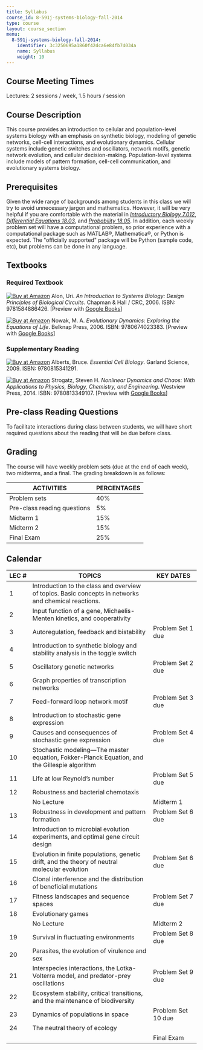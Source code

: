 ```yaml
---
title: Syllabus
course_id: 8-591j-systems-biology-fall-2014
type: course
layout: course_section
menu:
  8-591j-systems-biology-fall-2014:
    identifier: 3c3250695a1860f42dca6e84fb74034a
    name: Syllabus
    weight: 10
---
```

Course Meeting Times
--------------------

Lectures: 2 sessions / week, 1.5 hours / session

Course Description
------------------

This course provides an introduction to cellular and population-level systems biology with an emphasis on synthetic biology, modeling of genetic networks, cell-cell interactions, and evolutionary dynamics. Cellular systems include genetic switches and oscillators, network motifs, genetic network evolution, and cellular decision-making. Population-level systems include models of pattern formation, cell-cell communication, and evolutionary systems biology.

Prerequisites
-------------

Given the wide range of backgrounds among students in this class we will try to avoid unnecessary jargon and mathematics. However, it will be very helpful if you are comfortable with the material in [_Introductory Biology 7.012_](./resolveuid/33817d1d1e0e0ec7a8a4bfbb92e959d3), [_Differential Equations 18.03_](./resolveuid/3caf857bc5c2495393d761d529a6b62b), and [_Probability 18.05_](/courses/18-05-introduction-to-probability-and-statistics-spring-2014). In addition, each weekly problem set will have a computational problem, so prior experience with a computational package such as MATLAB®, Mathematica®, or Python is expected. The "officially supported" package will be Python (sample code, etc), but problems can be done in any language.

Textbooks
---------

### Required Textbook

[![Buy at Amazon](/images/a_logo_17.gif)](http://www.amazon.com/exec/obidos/ASIN/1584886420/ref=nosim/mitopencourse-20) Alon, Uri. _An Introduction to Systems Biology: Design Principles of Biological Circuits_. Chapman & Hall / CRC, 2006. ISBN: 9781584886426. \[Preview with [Google Books](http://books.google.com/books?id=tcxCkIxzCO4C&pg=PAfrontcover)\]

[![Buy at Amazon](/images/a_logo_17.gif)](http://www.amazon.com/exec/obidos/ASIN/0674023382/ref=nosim/mitopencourse-20) Nowak, M. A. _Evolutionary Dynamics: Exploring the Equations of Life_. Belknap Press, 2006. ISBN: 9780674023383. \[Preview with [Google Books](http://books.google.com/books?id=YXrIRDuAbE0C&pg=PAfrontcover#v=onepage)\]

### Supplementary Reading

[![Buy at Amazon](/images/a_logo_17.gif)](http://www.amazon.com/exec/obidos/ASIN/0815341296/ref=nosim/mitopencourse-20) Alberts, Bruce. _Essential Cell Biology_. Garland Science, 2009. ISBN: 9780815341291.

[![Buy at Amazon](/images/a_logo_17.gif)](http://www.amazon.com/exec/obidos/ASIN/0813349109/ref=nosim/mitopencourse-20) Strogatz, Steven H. _Nonlinear Dynamics and Chaos: With Applications to Physics, Biology, Chemistry, and Engineering_. Westview Press, 2014. ISBN: 9780813349107. \[Preview with [Google Books](http://books.google.com/books?id=jeFVDgAAQBAJ&pg=PAfrontcover)\]

Pre-class Reading Questions
---------------------------

To facilitate interactions during class between students, we will have short required questions about the reading that will be due before class.

Grading
-------

The course will have weekly problem sets (due at the end of each week), two midterms, and a final. The grading breakdown is as follows:

| ACTIVITIES | PERCENTAGES |
| --- | --- |
| Problem sets | 40% |
| Pre-class reading questions | 5% |
| Midterm 1 | 15% |
| Midterm 2 | 15% |
| Final Exam | 25% 

Calendar
--------

| LEC # | TOPICS | KEY DATES |
| --- | --- | --- |
| 1 | Introduction to the class and overview of topics. Basic concepts in networks and chemical reactions. |   |
| 2 | Input function of a gene, Michaelis-Menten kinetics, and cooperativity |   |
| 3 | Autoregulation, feedback and bistability | Problem Set 1 due |
| 4 | Introduction to synthetic biology and stability analysis in the toggle switch |   |
| 5 | Oscillatory genetic networks | Problem Set 2 due |
| 6 | Graph properties of transcription networks |   |
| 7 | Feed-forward loop network motif | Problem Set 3 due |
| 8 | Introduction to stochastic gene expression |   |
| 9 | Causes and consequences of stochastic gene expression | Problem Set 4 due |
| 10 | Stochastic modeling—The master equation, Fokker-Planck Equation, and the Gillespie algorithm |   |
| 11 | Life at low Reynold’s number | Problem Set 5 due |
| 12 | Robustness and bacterial chemotaxis |   |
|   | No Lecture | Midterm 1 |
| 13 | Robustness in development and pattern formation | Problem Set 6 due |
| 14 | Introduction to microbial evolution experiments, and optimal gene circuit design |   |
| 15 | Evolution in finite populations, genetic drift, and the theory of neutral molecular evolution | Problem Set 6 due |
| 16 | Clonal interference and the distribution of beneficial mutations |   |
| 17 | Fitness landscapes and sequence spaces | Problem Set 7 due |
| 18 | Evolutionary games |   |
|   | No Lecture | Midterm 2 |
| 19 | Survival in fluctuating environments | Problem Set 8 due |
| 20 | Parasites, the evolution of virulence and sex |   |
| 21 | Interspecies interactions, the Lotka-Volterra model, and predator-prey oscillations | Problem Set 9 due |
| 22 | Ecosystem stability, critical transitions, and the maintenance of biodiversity |   |
| 23 | Dynamics of populations in space | Problem Set 10 due |
| 24 | The neutral theory of ecology |   |
|   |   | Final Exam